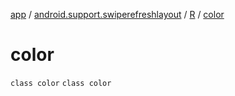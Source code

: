 [app](../../../index.md) / [android.support.swiperefreshlayout](../../index.md) / [R](../index.md) / [color](./index.md)

# color

`class color`
`class color`